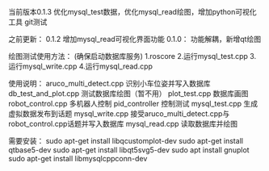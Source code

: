 当前版本0.1.3
优化mysql_test数据，优化mysql_read绘图，增加python可视化工具
git测试

之前更新：
0.1.2
增加mysql_read可视化界面功能
0.1.0：
功能解耦，新增qt绘图

绘图测试使用方法：
(确保启动数据库服务)
1.roscore
2.运行mysql_test.cpp
3.运行mysql_write.cpp
4.运行mysql_read.cpp

使用说明：
aruco_multi_detect.cpp 识别小车位姿并写入数据库
db_test_and_plot.cpp 测试数据库绘图（暂不用）
plot_test.cpp 数据库画图
robot_control.cpp   多机器人控制
pid_controller 控制测试
mysql_test.cpp 生成虚拟数据发布到话题
mysql_write.cpp 接受aruco_multi_detect.cpp与robot_control.cpp话题并写入数据库
mysql_read.cpp 读取数据库并绘图


需要安装：
sudo apt-get install libqcustomplot-dev
sudo apt-get install qtbase5-dev
sudo apt-get install libqt5svg5-dev
sudo apt install gnuplot
sudo apt-get install libmysqlcppconn-dev
